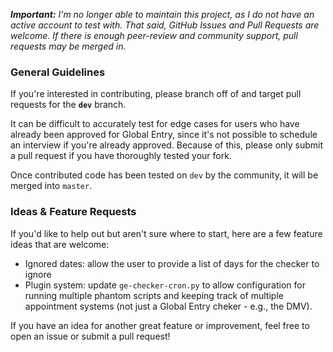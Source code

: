 
_**Important:** I'm no longer able to maintain this project, as I do not have an active account to test with. That said, GitHub Issues and Pull Requests are welcome. If there is enough peer-review and community support, pull requests may be merged in._

### General Guidelines

If you're interested in contributing, please branch off of and target pull requests for the **`dev`** branch.

It can be difficult to accurately test for edge cases for users who have already been approved for Global Entry, since it's not possible to schedule an interview if you're already approved. Because of this, please only submit a pull request if you have thoroughly tested your fork.

Once contributed code has been tested on `dev` by the community, it will be merged into `master`.

### Ideas & Feature Requests

If you'd like to help out but aren't sure where to start, here are a few feature ideas that are welcome:

* Ignored dates: allow the user to provide a list of days for the checker to ignore
* Plugin system: update `ge-checker-cron.py` to allow configuration for running multiple phantom scripts and keeping track of multiple appointment systems (not just a Global Entry cheker - e.g., the DMV).

If you have an idea for another great feature or improvement, feel free to open an issue or submit a pull request!
